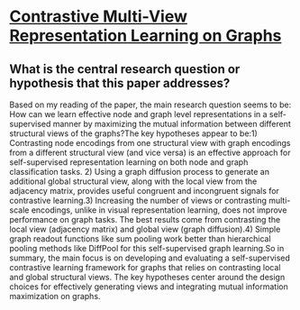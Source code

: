 # [Contrastive Multi-View Representation Learning on Graphs](https://arxiv.org/abs/2006.05582)

## What is the central research question or hypothesis that this paper addresses?

Based on my reading of the paper, the main research question seems to be: How can we learn effective node and graph level representations in a self-supervised manner by maximizing the mutual information between different structural views of the graphs?The key hypotheses appear to be:1) Contrasting node encodings from one structural view with graph encodings from a different structural view (and vice versa) is an effective approach for self-supervised representation learning on both node and graph classification tasks. 2) Using a graph diffusion process to generate an additional global structural view, along with the local view from the adjacency matrix, provides useful congruent and incongruent signals for contrastive learning.3) Increasing the number of views or contrasting multi-scale encodings, unlike in visual representation learning, does not improve performance on graph tasks. The best results come from contrasting the local view (adjacency matrix) and global view (graph diffusion).4) Simple graph readout functions like sum pooling work better than hierarchical pooling methods like DiffPool for this self-supervised graph learning.So in summary, the main focus is on developing and evaluating a self-supervised contrastive learning framework for graphs that relies on contrasting local and global structural views. The key hypotheses center around the design choices for effectively generating views and integrating mutual information maximization on graphs.
